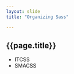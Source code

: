 ```yaml
---
layout: slide
title: "Organizing Sass"

---
```


<section>

## {{page.title}}

* ITCSS
* SMACSS

</section>
